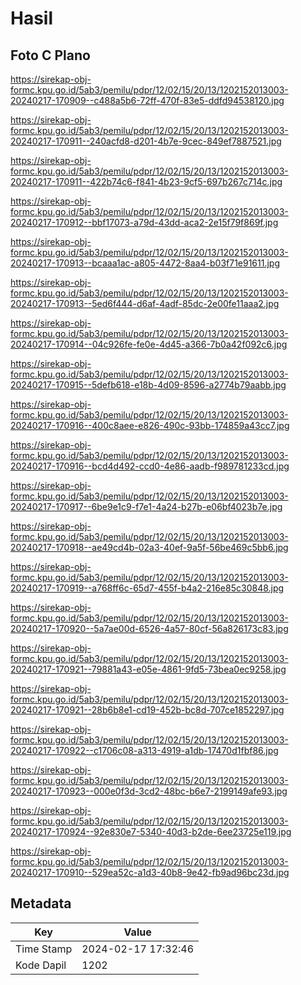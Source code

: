 # Hasil

## Foto C Plano

https://sirekap-obj-formc.kpu.go.id/5ab3/pemilu/pdpr/12/02/15/20/13/1202152013003-20240217-170909--c488a5b6-72ff-470f-83e5-ddfd94538120.jpg

https://sirekap-obj-formc.kpu.go.id/5ab3/pemilu/pdpr/12/02/15/20/13/1202152013003-20240217-170911--240acfd8-d201-4b7e-9cec-849ef7887521.jpg

https://sirekap-obj-formc.kpu.go.id/5ab3/pemilu/pdpr/12/02/15/20/13/1202152013003-20240217-170911--422b74c6-f841-4b23-9cf5-697b267c714c.jpg

https://sirekap-obj-formc.kpu.go.id/5ab3/pemilu/pdpr/12/02/15/20/13/1202152013003-20240217-170912--bbf17073-a79d-43dd-aca2-2e15f79f869f.jpg

https://sirekap-obj-formc.kpu.go.id/5ab3/pemilu/pdpr/12/02/15/20/13/1202152013003-20240217-170913--bcaaa1ac-a805-4472-8aa4-b03f71e91611.jpg

https://sirekap-obj-formc.kpu.go.id/5ab3/pemilu/pdpr/12/02/15/20/13/1202152013003-20240217-170913--5ed6f444-d6af-4adf-85dc-2e00fe11aaa2.jpg

https://sirekap-obj-formc.kpu.go.id/5ab3/pemilu/pdpr/12/02/15/20/13/1202152013003-20240217-170914--04c926fe-fe0e-4d45-a366-7b0a42f092c6.jpg

https://sirekap-obj-formc.kpu.go.id/5ab3/pemilu/pdpr/12/02/15/20/13/1202152013003-20240217-170915--5defb618-e18b-4d09-8596-a2774b79aabb.jpg

https://sirekap-obj-formc.kpu.go.id/5ab3/pemilu/pdpr/12/02/15/20/13/1202152013003-20240217-170916--400c8aee-e826-490c-93bb-174859a43cc7.jpg

https://sirekap-obj-formc.kpu.go.id/5ab3/pemilu/pdpr/12/02/15/20/13/1202152013003-20240217-170916--bcd4d492-ccd0-4e86-aadb-f989781233cd.jpg

https://sirekap-obj-formc.kpu.go.id/5ab3/pemilu/pdpr/12/02/15/20/13/1202152013003-20240217-170917--6be9e1c9-f7e1-4a24-b27b-e06bf4023b7e.jpg

https://sirekap-obj-formc.kpu.go.id/5ab3/pemilu/pdpr/12/02/15/20/13/1202152013003-20240217-170918--ae49cd4b-02a3-40ef-9a5f-56be469c5bb6.jpg

https://sirekap-obj-formc.kpu.go.id/5ab3/pemilu/pdpr/12/02/15/20/13/1202152013003-20240217-170919--a768ff6c-65d7-455f-b4a2-216e85c30848.jpg

https://sirekap-obj-formc.kpu.go.id/5ab3/pemilu/pdpr/12/02/15/20/13/1202152013003-20240217-170920--5a7ae00d-6526-4a57-80cf-56a826173c83.jpg

https://sirekap-obj-formc.kpu.go.id/5ab3/pemilu/pdpr/12/02/15/20/13/1202152013003-20240217-170921--79881a43-e05e-4861-9fd5-73bea0ec9258.jpg

https://sirekap-obj-formc.kpu.go.id/5ab3/pemilu/pdpr/12/02/15/20/13/1202152013003-20240217-170921--28b6b8e1-cd19-452b-bc8d-707ce1852297.jpg

https://sirekap-obj-formc.kpu.go.id/5ab3/pemilu/pdpr/12/02/15/20/13/1202152013003-20240217-170922--c1706c08-a313-4919-a1db-17470d1fbf86.jpg

https://sirekap-obj-formc.kpu.go.id/5ab3/pemilu/pdpr/12/02/15/20/13/1202152013003-20240217-170923--000e0f3d-3cd2-48bc-b6e7-2199149afe93.jpg

https://sirekap-obj-formc.kpu.go.id/5ab3/pemilu/pdpr/12/02/15/20/13/1202152013003-20240217-170924--92e830e7-5340-40d3-b2de-6ee23725e119.jpg

https://sirekap-obj-formc.kpu.go.id/5ab3/pemilu/pdpr/12/02/15/20/13/1202152013003-20240217-170910--529ea52c-a1d3-40b8-9e42-fb9ad96bc23d.jpg


## Metadata

| Key        | Value               |
| ---------- | ------------------- |
| Time Stamp | 2024-02-17 17:32:46 |
| Kode Dapil | 1202                |



